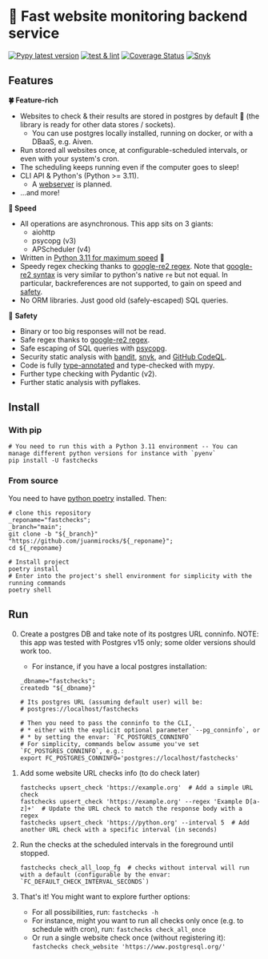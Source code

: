 # 🚥 Fast website monitoring backend service

[![Pypy latest version](https://img.shields.io/pypi/v/fastchecks.svg?color=blue)](https://pypi.org/project/fastchecks/)
[![test & lint](https://github.com/juanmirocks/fastchecks/actions/workflows/test_n_lint.yml/badge.svg)](https://github.com/juanmirocks/fastchecks/actions/workflows/test_n_lint.yml)
[![Coverage Status](https://coveralls.io/repos/github/juanmirocks/fastchecks/badge.svg?branch=develop)](https://coveralls.io/github/juanmirocks/fastchecks?branch=develop)
[![Snyk](https://img.shields.io/badge/%20Snyk_security-monitored-8742B8?logo=snyk&logoColor=white)](https://github.com/juanmirocks/fastchecks/actions)



## Features

**🍀 Feature-rich**
* Websites to check & their results are stored in postgres by default 🐘 (the library is ready for other data stores / sockets).
  * You can use postgres locally installed, running on docker, or with a DBaaS, e.g. Aiven.
* Run stored all websites once, at configurable-scheduled intervals, or even with your system's cron.
* The scheduling keeps running even if the computer goes to sleep!
* CLI API & Python's (Python >= 3.11).
  * A [webserver](https://github.com/juanmirocks/fastchecks/issues/3) is planned.
* ...and more!


**🚀 Speed**
* All operations are asynchronous. This app sits on 3 giants:
  * aiohttp
  * psycopg (v3)
  * APScheduler (v4)
* Written in [Python 3.11 for maximum speed](https://docs.python.org/3/whatsnew/3.11.html#summary-release-highlights) 🐍
* Speedy regex checking thanks to [google-re2 regex](https://github.com/google/re2). Note that [google-re2 syntax](https://github.com/google/re2/wiki/Syntax) is very similar to python's native `re` but not equal. In particular, backreferences are not supported, to gain on speed and [safety](https://snyk.io/blog/redos-and-catastrophic-backtracking/).
* No ORM libraries. Just good old (safely-escaped) SQL queries.


🧘 **Safety**
* Binary or too big responses will not be read.
* Safe regex thanks to [google-re2 regex](https://github.com/google/re2).
* Safe escaping of SQL queries with [psycopg](https://www.psycopg.org/psycopg3/docs/advanced/typing.html#checking-literal-strings-in-queries).
* Security static analysis with [bandit](https://github.com/PyCQA/bandit), [snyk](https://snyk.io), and [GitHub CodeQL](https://codeql.github.com/).
* Code is fully [type-annotated](https://mypy.readthedocs.io/en/stable/cheat_sheet_py3.html) and type-checked with mypy.
* Further type checking with Pydantic (v2).
* Further static analysis with pyflakes.



## Install

### With pip

```shell
# You need to run this with a Python 3.11 environment -- You can manage different python versions for instance with `pyenv`
pip install -U fastchecks
```


### From source

You need to have [python poetry](https://python-poetry.org/docs/) installed. Then:

```shell
# clone this repository
_reponame="fastchecks";
_branch="main";
git clone -b "${_branch}" "https://github.com/juanmirocks/${_reponame}";
cd ${_reponame}

# Install project
poetry install
# Enter into the project's shell environment for simplicity with the running commands
poetry shell
```


## Run

0. Create a postgres DB and take note of its postgres URL conninfo. NOTE: this app was tested with Postgres v15 only; some older versions should work too.
    * For instance, if you have a local postgres installation:
    ```shell
    _dbname="fastchecks";
    createdb "${_dbname}"

    # Its postgres URL (assuming default user) will be:
    # postgres://localhost/fastchecks

    # Then you need to pass the conninfo to the CLI,
    # * either with the explicit optional parameter `--pg_conninfo`, or
    # * by setting the envar: `FC_POSTGRES_CONNINFO`
    # For simplicity, commands below assume you've set `FC_POSTGRES_CONNINFO`, e.g.:
    export FC_POSTGRES_CONNINFO='postgres://localhost/fastchecks'
    ```

2. Add some website URL checks info (to do check later)
    ```shell
    fastchecks upsert_check 'https://example.org'  # Add a simple URL check
    fastchecks upsert_check 'https://example.org' --regex 'Example D[a-z]+'  # Update the URL check to match the response body with a regex
    fastchecks upsert_check 'https://python.org' --interval 5  # Add another URL check with a specific interval (in seconds)
    ```

3. Run the checks at the scheduled intervals in the foreground until stopped.
    ```shell
    fastchecks check_all_loop_fg  # checks without interval will run with a default (configurable by the envar: `FC_DEFAULT_CHECK_INTERVAL_SECONDS`)
    ```

4. That's it! You might want to explore further options:
    * For all possibilities, run: `fastchecks -h`
    * For instance, might you want to run all checks only once (e.g. to schedule with cron), run: `fastchecks check_all_once`
    * Or run a single website check once (without registering it): `fastchecks check_website 'https://www.postgresql.org/'`
